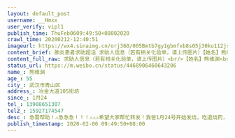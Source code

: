 ```yaml
---
layout: default_post
username: __Hmxx
user_verify: vipl1
publish_time: ThuFeb0609:49:50+08002020
crawl_time: 20200212-12:40:51
imageurl: https://wx4.sinaimg.cn/orj360/005Bmtb7gy1gbmfxb8s05j30ku112jsl.jpg,https://wx4.sinaimg.cn/orj360/005Bmtb7gy1gbmfxbnt3wj30u0140adm.jpg,https://wx1.sinaimg.cn/orj360/005Bmtb7gy1gbmfxeykixj30u0140dje.jpg,https://wx4.sinaimg.cn/orj360/005Bmtb7gy1gbmfxfk8cij30u0140jwf.jpg,https://wx4.sinaimg.cn/orj360/005Bmtb7gy1gbmfxgcvvaj30u0140wio.jpg
content_brief: 肺炎患者求助超话 求助人信息（若有相关化验单，请上传图片）【姓名】熊维渊【年龄】55【所在城市】武汉市青山区【所在小区、社区】冶金大道105街坊【患病时间】1月24【联系方式】139 0865 1307【其他紧急联系人】15927174547【病情描述】 急需帮助！⚠️急急急！！！⚠️⚠️⚠️希望大家 ...全文
content_full_raw: 求助人信息（若有相关化验单，请上传图片）<br/>【姓名】熊维渊<br/>【年龄】55<br/>【所在城市】武汉市青山区<br/>【所在小区、社区】冶金大道105街坊<br/>【患病时间】1月24<br/>【联系方式】13908651307<br/>【其他紧急联系人】15927174547<br/>【病情描述】急需帮助！⚠️急急急！！！⚠️⚠️⚠️希望大家帮忙转发！我爸1月24号开始发烧，吃退烧药，消炎药。出现反复发烧的情况。一周后不见好转，去的武汉市普仁医院第一次拍片子显示双肺感染性病变。普仁不给打针也不给开药，就要我爸去武汉市第九医院。我爸去第九医院又排队挂号。医生开了2天针。打了针后有好转，停了一天又开始反复。又去第九医院，医生又开了两天针，情况还是不好。前天也就是2月3号早上，出现呼吸困难，乏力的症状。我打电话给街道办，街道办让我找社区，社区只是了解了下情况。就不管了。后来又打了一次社区电话，问能不能安排进隔离点，我爸情况不乐观。社区说没有隔离点，街道也没有。只有区才可能有。我说能不能安排住院。社区把责任推给医院，说住院不是他们管，得去医院看，医院收才行。我没办法，又开车把我爸送去了武汉大学人民医院做了核酸检测。第二天也就是2月5号又去第九医院排队挂号，当时我爸已经走路狠费劲了。看他走50米路，感觉走了10公里路一样难受。说话都气喘。当时医生看他这么辛苦，难受。就先给他开了ct跟验血的单子，结果是血的各项指标大多下降。ct显示双肺重度感染。医生说吃药已经不管用了，又给他开了一针。也不知道今天效果怎么样……我问医生能不能住院。医生说住不了，医院没有床位，过道都是人。他说他们也没有权利安排住院，说现在都是上报社区，社区看你情况，在上报街道，街道上报后安排住院。现在就是街道推社区，社区推医院，医院又推社区……我爸的情况还是没有得到解决。现在医院看病的太多。是个发烧感冒就往医院跑。武汉市普仁医院不打针，不开药，把病人全往武汉市第九医院赶。病人全部集中在第九医院。每天光挂号就要几个小时。打针还要排的时间更久……我爸别说住院，连最基本的救治都得不到。而且酒精也没有，他一直是一个人在家里隔离，怕传染给我们，不让我们去照顾。他现在住的小区是老小区，每天还要爬楼梯，真怕他受不了倒下了。两个星期了，现在每天真的狠无助，我真的是没办法了。我只希望大家能帮忙转发一下，让政府看到，能让我爸得到救治。感谢大家。我的联系电话15927174547，也是我的微信号。如果大家有多的物资也希望能援助一点我，谢谢🙏
status_url: https://m.weibo.cn/status/4468906460643206
name_: 熊维渊
age_: 55
city_: 武汉市青山区
address_: 冶金大道105街坊
since_: 1月24
tel_: 13908651307
tel2_: 15927174547
desc_: 急需帮助！⚠️急急急！！！⚠️⚠️⚠️希望大家帮忙转发！我爸1月24号开始发烧，吃退烧药，消炎药。出现反复发烧的情况。一周后不见好转，去的武汉市普仁医院第一次拍片子显示双肺感染性病变。普仁不给打针也不给开药，就要我爸去武汉市第九医院。我爸去第九医院又排队挂号。医生开了2天针。打了针后有好转，停了一天又开始反复。又去第九医院，医生又开了两天针，情况还是不好。前天也就是2月3号早上，出现呼吸困难，乏力的症状。我打电话给街道办，街道办让我找社区，社区只是了解了下情况。就不管了。后来又打了一次社区电话，问能不能安排进隔离点，我爸情况不乐观。社区说没有隔离点，街道也没有。只有区才可能有。我说能不能安排住院。社区把责任推给医院，说住院不是他们管，得去医院看，医院收才行。我没办法，又开车把我爸送去了武汉大学人民医院做了核酸检测。第二天也就是2月5号又去第九医院排队挂号，当时我爸已经走路狠费劲了。看他走50米路，感觉走了10公里路一样难受。说话都气喘。当时医生看他这么辛苦，难受。就先给他开了ct跟验血的单子，结果是血的各项指标大多下降。ct显示双肺重度感染。医生说吃药已经不管用了，又给他开了一针。也不知道今天效果怎么样……我问医生能不能住院。医生说住不了，医院没有床位，过道都是人。他说他们也没有权利安排住院，说现在都是上报社区，社区看你情况，在上报街道，街道上报后安排住院。现在就是街道推社区，社区推医院，医院又推社区……我爸的情况还是没有得到解决。现在医院看病的太多。是个发烧感冒就往医院跑。武汉市普仁医院不打针，不开药，把病人全往武汉市第九医院赶。病人全部集中在第九医院。每天光挂号就要几个小时。打针还要排的时间更久……我爸别说住院，连最基本的救治都得不到。而且酒精也没有，他一直是一个人在家里隔离，怕传染给我们，不让我们去照顾。他现在住的小区是老小区，每天还要爬楼梯，真怕他受不了倒下了。两个星期了，现在每天真的狠无助，我真的是没办法了。我只希望大家能帮忙转发一下，让政府看到，能让我爸得到救治。感谢大家。我的联系电话15927174547，也是我的微信号。如果大家有多的物资也希望能援助一点我，谢谢🙏
publish_timestamp: 2020-02-06 09:49:50+08:00
---
```

